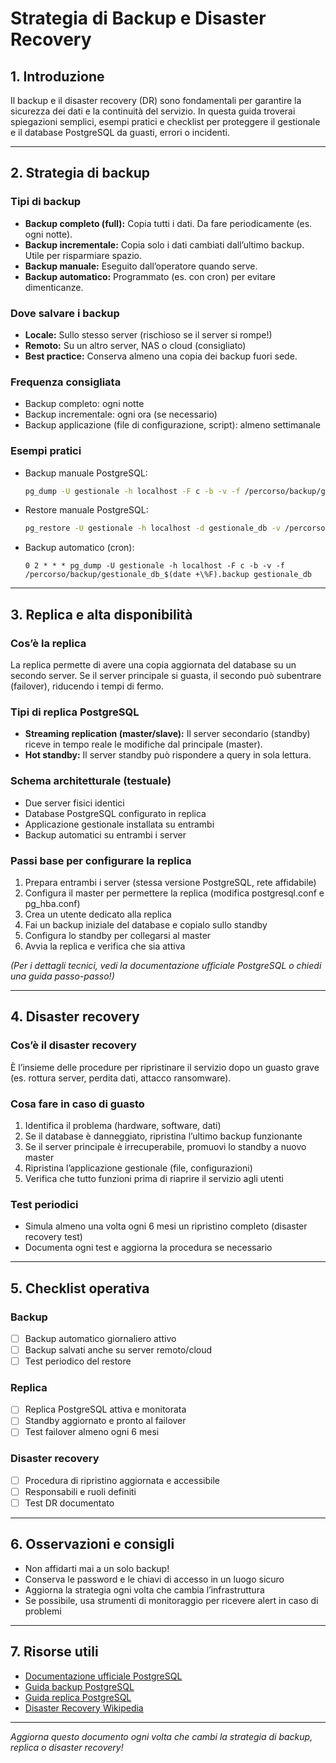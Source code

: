# Strategia di Backup e Disaster Recovery

## 1. Introduzione

Il backup e il disaster recovery (DR) sono fondamentali per garantire la sicurezza dei dati e la continuità del servizio. In questa guida troverai spiegazioni semplici, esempi pratici e checklist per proteggere il gestionale e il database PostgreSQL da guasti, errori o incidenti.

---

## 2. Strategia di backup

### Tipi di backup
- **Backup completo (full):** Copia tutti i dati. Da fare periodicamente (es. ogni notte).
- **Backup incrementale:** Copia solo i dati cambiati dall’ultimo backup. Utile per risparmiare spazio.
- **Backup manuale:** Eseguito dall’operatore quando serve.
- **Backup automatico:** Programmato (es. con cron) per evitare dimenticanze.

### Dove salvare i backup
- **Locale:** Sullo stesso server (rischioso se il server si rompe!)
- **Remoto:** Su un altro server, NAS o cloud (consigliato)
- **Best practice:** Conserva almeno una copia dei backup fuori sede.

### Frequenza consigliata
- Backup completo: ogni notte
- Backup incrementale: ogni ora (se necessario)
- Backup applicazione (file di configurazione, script): almeno settimanale

### Esempi pratici
- Backup manuale PostgreSQL:
  ```bash
  pg_dump -U gestionale -h localhost -F c -b -v -f /percorso/backup/gestionale_db_$(date +%F).backup gestionale_db
  ```
- Restore manuale PostgreSQL:
  ```bash
  pg_restore -U gestionale -h localhost -d gestionale_db -v /percorso/backup/gestionale_db_YYYY-MM-DD.backup
  ```
- Backup automatico (cron):
  ```
  0 2 * * * pg_dump -U gestionale -h localhost -F c -b -v -f /percorso/backup/gestionale_db_$(date +\%F).backup gestionale_db
  ```

---

## 3. Replica e alta disponibilità

### Cos’è la replica
La replica permette di avere una copia aggiornata del database su un secondo server. Se il server principale si guasta, il secondo può subentrare (failover), riducendo i tempi di fermo.

### Tipi di replica PostgreSQL
- **Streaming replication (master/slave):** Il server secondario (standby) riceve in tempo reale le modifiche dal principale (master).
- **Hot standby:** Il server standby può rispondere a query in sola lettura.

### Schema architetturale (testuale)
- Due server fisici identici
- Database PostgreSQL configurato in replica
- Applicazione gestionale installata su entrambi
- Backup automatici su entrambi i server

### Passi base per configurare la replica
1. Prepara entrambi i server (stessa versione PostgreSQL, rete affidabile)
2. Configura il master per permettere la replica (modifica postgresql.conf e pg_hba.conf)
3. Crea un utente dedicato alla replica
4. Fai un backup iniziale del database e copialo sullo standby
5. Configura lo standby per collegarsi al master
6. Avvia la replica e verifica che sia attiva

*(Per i dettagli tecnici, vedi la documentazione ufficiale PostgreSQL o chiedi una guida passo-passo!)*

---

## 4. Disaster recovery

### Cos’è il disaster recovery
È l’insieme delle procedure per ripristinare il servizio dopo un guasto grave (es. rottura server, perdita dati, attacco ransomware).

### Cosa fare in caso di guasto
1. Identifica il problema (hardware, software, dati)
2. Se il database è danneggiato, ripristina l’ultimo backup funzionante
3. Se il server principale è irrecuperabile, promuovi lo standby a nuovo master
4. Ripristina l’applicazione gestionale (file, configurazioni)
5. Verifica che tutto funzioni prima di riaprire il servizio agli utenti

### Test periodici
- Simula almeno una volta ogni 6 mesi un ripristino completo (disaster recovery test)
- Documenta ogni test e aggiorna la procedura se necessario

---

## 5. Checklist operativa

### Backup
- [ ] Backup automatico giornaliero attivo
- [ ] Backup salvati anche su server remoto/cloud
- [ ] Test periodico del restore

### Replica
- [ ] Replica PostgreSQL attiva e monitorata
- [ ] Standby aggiornato e pronto al failover
- [ ] Test failover almeno ogni 6 mesi

### Disaster recovery
- [ ] Procedura di ripristino aggiornata e accessibile
- [ ] Responsabili e ruoli definiti
- [ ] Test DR documentato

---

## 6. Osservazioni e consigli
- Non affidarti mai a un solo backup!
- Conserva le password e le chiavi di accesso in un luogo sicuro
- Aggiorna la strategia ogni volta che cambia l’infrastruttura
- Se possibile, usa strumenti di monitoraggio per ricevere alert in caso di problemi

---

## 7. Risorse utili
- [Documentazione ufficiale PostgreSQL](https://www.postgresql.org/docs/)
- [Guida backup PostgreSQL](https://www.postgresql.org/docs/current/backup.html)
- [Guida replica PostgreSQL](https://www.postgresql.org/docs/current/warm-standby.html)
- [Disaster Recovery Wikipedia](https://it.wikipedia.org/wiki/Disaster_recovery)

---

*Aggiorna questo documento ogni volta che cambi la strategia di backup, replica o disaster recovery!* 